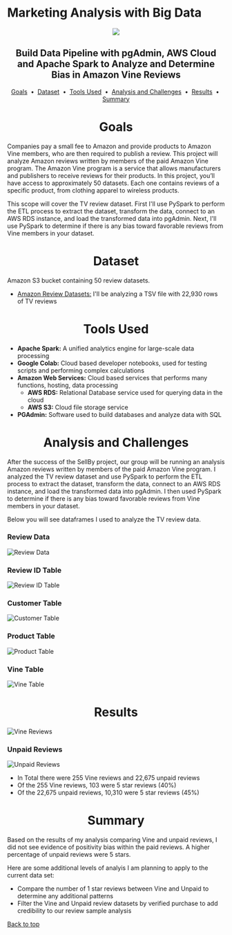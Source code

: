 # Marketing Analysis with Big Data

<div align="center">
    <img src=images/cloud_etl.png>
</div>

## <div align="center">Build Data Pipeline with pgAdmin, AWS Cloud and Apache Spark to Analyze and Determine Bias in Amazon Vine Reviews </div>

<p align="center">
<a href="#goals">Goals</a> &nbsp;&bull;&nbsp;
<a href="#dataset">Dataset</a> &nbsp;&bull;&nbsp;
<a href="#tools-used">Tools Used</a> &nbsp;&bull;&nbsp;
<a href="#analysis-and-challenges">Analysis and Challenges</a> &nbsp;&bull;&nbsp;
<a href="#results">Results</a> &nbsp;&bull;&nbsp;
<a href="#summary">Summary</a>
</p>

# <div align="center">Goals</div>

Companies pay a small fee to Amazon and provide products to Amazon Vine members, who are then required to publish a review. This project will analyze Amazon reviews written by members of the paid Amazon Vine program. The Amazon Vine program is a service that allows manufacturers and publishers to receive reviews for their products. In this project, you’ll have access to approximately 50 datasets. Each one contains reviews of a specific product, from clothing apparel to wireless products. 

This scope will cover the TV review dataset. First I'll use PySpark to perform the ETL process to extract the dataset, transform the data, connect to an AWS RDS instance, and load the transformed data into pgAdmin. Next, I'll use PySpark to determine if there is any bias toward favorable reviews from Vine members in your dataset.

# <div align="center">Dataset</div>

Amazon S3 bucket containing 50 review datasets.

- [Amazon Review Datasets:](https://s3.amazonaws.com/amazon-reviews-pds/tsv/index.txt)  I'll be analyzing a TSV file with 22,930 rows of TV reviews

# <div align="center">Tools Used</div>
- **Apache Spark:** A unified analytics engine for large-scale data processing
- **Google Colab:** Cloud based developer notebooks, used for testing scripts and performing complex calculations
- **Amazon Web Services:** Cloud based services that performs many functions, hosting, data processing
    - **AWS RDS:** Relational Database service used for querying data in the cloud
    - **AWS S3:** Cloud file storage service
- **PGAdmin:** Software used to build databases and analyze data with SQL

# <div align="center">Analysis and Challenges</div>

After the success of the SellBy project, our group will be running an analysis Amazon reviews written by members of the paid Amazon Vine program. I analyzed the TV review dataset and use PySpark to perform the ETL process to extract the dataset, transform the data, connect to an AWS RDS instance, and load the transformed data into pgAdmin. I then used PySpark to determine if there is any bias toward favorable reviews from Vine members in your dataset.

Below you will see dataframes I used to analyze the TV review data.

### Review Data
![Review Data](images/review_data.png)

### Review ID Table
![Review ID Table](images/review_id_table.png)

### Customer Table
![Customer Table](images/customer_table.png)

### Product Table
![Product Table](images/products_table.png)

### Vine Table
![Vine Table](images/vine_df.png)

# <div align="center">Results</div>

![Vine Reviews](images/vine_reviews.png)

### Unpaid Reviews
![Unpaid Reviews](images/unpaid_reviews.png)

- In Total there were 255 Vine reviews and 22,675 unpaid reviews
- Of the 255 Vine reviews, 103 were 5 star reviews (40%)
- Of the 22,675 unpaid reviews, 10,310 were 5 star reviews (45%)

# <div align="center">Summary</div>

Based on the results of my analysis comparing Vine and unpaid reviews, I did not see evidence of positivity bias within the paid reviews. A higher percentage of unpaid reviews were 5 stars. 

Here are some additional levels of analyis I am planning to apply to the current data set:
- Compare the number of 1 star reviews between Vine and Unpaid to determine any additional patterns
- Filter the Vine and Unpaid review datasets by verified purchase to add credibility to our review sample analysis

[Back to top](#marketing-analysis-with-big-data)
